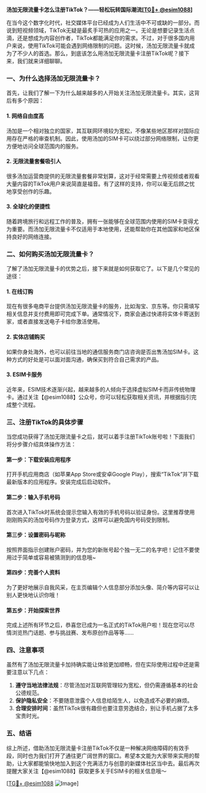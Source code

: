 **汤加无限流量卡怎么注册TikTok？——轻松玩转国际潮流[[TG💪+ @esim1088](https://t.me/s/esim1088)]**

在当今这个数字化时代，社交媒体平台已经成为人们生活中不可或缺的一部分。而说到短视频领域，TikTok无疑是最炙手可热的应用之一。无论是想要记录生活点滴，还是想成为内容创作者，TikTok都能满足你的需求。不过，对于很多国内用户来说，使用TikTok可能会遇到网络限制的问题。这时候，汤加无限流量卡就成为了不少人的首选。那么，到底该怎么用汤加无限流量卡注册TikTok呢？接下来，我们就来详细聊聊。

### 一、为什么选择汤加无限流量卡？

首先，让我们了解一下为什么越来越多的人开始关注汤加无限流量卡。其实，这背后有多个原因：

#### 1. 网络自由度高
汤加是一个相对独立的国家，其互联网环境较为宽松，不像某些地区那样对国际应用存在严格的审查机制。因此，使用汤加的SIM卡可以绕过部分网络限制，让你更方便地访问全球范围内的服务。

#### 2. 无限流量套餐吸引人
很多汤加运营商提供的无限流量套餐非常划算，这对于经常需要上传视频或者观看大量内容的TikTok用户来说简直是福音。有了这样的支持，你可以毫无后顾之忧地享受创作的乐趣。

#### 3. 全球化的便捷性
随着跨境旅行和远程工作的普及，拥有一张能够在全球范围内使用的SIM卡变得尤为重要。而汤加无限流量卡不仅适用于本地使用，还能帮助你在其他国家和地区保持良好的网络连接。

### 二、如何购买汤加无限流量卡？

了解了汤加无限流量卡的优势之后，接下来就是如何获取它了。以下是几个常见的途径：

#### 1. 在线订购
现在有很多电商平台提供汤加无限流量卡的服务，比如淘宝、京东等。你只需填写相关信息并支付费用即可完成下单。通常情况下，商家会通过快递将实体卡寄送到家，或者直接发送电子卡给你激活使用。

#### 2. 实体店铺购买
如果你身处海外，也可以前往当地的通信服务商门店咨询是否出售汤加SIM卡。这种方式的好处是可以面对面沟通，确保买到符合自己需求的产品。

#### 3. ESIM卡服务
近年来，ESIM技术逐渐兴起，越来越多的人倾向于选择虚拟SIM卡而非传统物理卡。通过关注【@esim1088】公众号，你可以轻松获取相关资讯，并根据指引完成整个流程。

### 三、注册TikTok的具体步骤

当您成功获得了汤加无限流量卡之后，就可以着手注册TikTok账号啦！下面我们将分步骤介绍具体操作方法：

#### 第一步：下载安装应用程序
打开手机应用商店（如苹果App Store或安卓Google Play），搜索“TikTok”并下载最新版本的应用程序。安装完成后启动软件。

#### 第二步：输入手机号码
首次进入TikTok时系统会提示您输入有效的手机号码以验证身份。这里推荐使用刚刚购买的汤加号码作为登录方式，这样可以避免国内号码受到限制。

#### 第三步：设置密码与昵称
按照界面指示创建账户密码，并为您的新账号起个独一无二的名字吧！记住不要使用过于简单或容易被猜测到的信息哦~

#### 第四步：完善个人资料
为了更好地展示自我风采，在主页编辑个人信息部分添加头像、简介等内容可以让别人更快地认识你哦！

#### 第五步：开始探索世界
完成上述所有环节之后，恭喜您已成为一名正式的TikTok用户啦！现在您可以尽情浏览热门话题、参与挑战赛、发布原创作品等等……

### 四、注意事项

虽然有了汤加无限流量卡加持确实能让体验更加顺畅，但在实际使用过程中还是需要注意以下几点：

1. **遵守当地法律法规**：尽管汤加对互联网管理较为宽松，但仍需遵循基本的社会公德规范。
2. **保护隐私安全**：不要随意泄露个人信息给陌生人，以免造成不必要的麻烦。
3. **合理安排时间**：虽然TikTok很有趣但也要注意劳逸结合，别让手机占据了太多宝贵时光。

### 五、结语

综上所述，借助汤加无限流量卡注册TikTok不仅是一种解决网络障碍的有效手段，同时也为我们打开了通往更广阔世界的窗口。希望本文能为大家带来实用的帮助，让大家都能愉快地加入到这个充满活力与创意的新媒体社区当中去。最后再次提醒大家关注【@esim1088】获取更多关于ESIM卡的相关信息哦～

[[TG💪+ @esim1088](https://t.me/s/esim1088) ![Image](https://i.postimg.cc/4NQfJmqS/Snipaste-2025-05-13-00-14-12.png)]